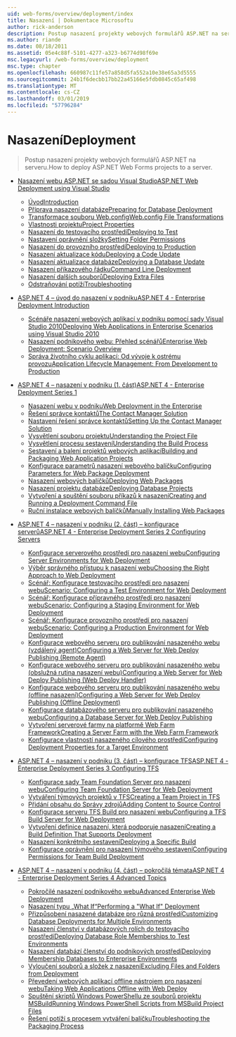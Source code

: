 ```yaml
---
uid: web-forms/overview/deployment/index
title: Nasazení | Dokumentace Microsoftu
author: rick-anderson
description: Postup nasazení projekty webových formulářů ASP.NET na serveru.
ms.author: riande
ms.date: 08/18/2011
ms.assetid: 05e4c88f-5101-4277-a323-b6774d98f69e
msc.legacyurl: /web-forms/overview/deployment
msc.type: chapter
ms.openlocfilehash: 660987c11fe57a858d5fa552a10e38e65a3d5555
ms.sourcegitcommit: 24b1f6decbb17bb22a45166e5fdb0845c65af498
ms.translationtype: MT
ms.contentlocale: cs-CZ
ms.lasthandoff: 03/01/2019
ms.locfileid: "57796284"
---
```

<a name="deployment"></a><span data-ttu-id="0adad-103">Nasazení</span><span class="sxs-lookup"><span data-stu-id="0adad-103">Deployment</span></span>
====================
> <span data-ttu-id="0adad-104">Postup nasazení projekty webových formulářů ASP.NET na serveru.</span><span class="sxs-lookup"><span data-stu-id="0adad-104">How to deploy ASP.NET Web Forms projects to a server.</span></span>


- [<span data-ttu-id="0adad-105">Nasazení webu ASP.NET se sadou Visual Studio</span><span class="sxs-lookup"><span data-stu-id="0adad-105">ASP.NET Web Deployment using Visual Studio</span></span>](visual-studio-web-deployment/index.md)

    - [<span data-ttu-id="0adad-106">Úvod</span><span class="sxs-lookup"><span data-stu-id="0adad-106">Introduction</span></span>](visual-studio-web-deployment/introduction.md)
    - [<span data-ttu-id="0adad-107">Příprava nasazení databáze</span><span class="sxs-lookup"><span data-stu-id="0adad-107">Preparing for Database Deployment</span></span>](visual-studio-web-deployment/preparing-databases.md)
    - [<span data-ttu-id="0adad-108">Transformace souboru Web.config</span><span class="sxs-lookup"><span data-stu-id="0adad-108">Web.config File Transformations</span></span>](visual-studio-web-deployment/web-config-transformations.md)
    - [<span data-ttu-id="0adad-109">Vlastnosti projektu</span><span class="sxs-lookup"><span data-stu-id="0adad-109">Project Properties</span></span>](visual-studio-web-deployment/project-properties.md)
    - [<span data-ttu-id="0adad-110">Nasazení do testovacího prostředí</span><span class="sxs-lookup"><span data-stu-id="0adad-110">Deploying to Test</span></span>](visual-studio-web-deployment/deploying-to-iis.md)
    - [<span data-ttu-id="0adad-111">Nastavení oprávnění složky</span><span class="sxs-lookup"><span data-stu-id="0adad-111">Setting Folder Permissions</span></span>](visual-studio-web-deployment/setting-folder-permissions.md)
    - [<span data-ttu-id="0adad-112">Nasazení do provozního prostředí</span><span class="sxs-lookup"><span data-stu-id="0adad-112">Deploying to Production</span></span>](visual-studio-web-deployment/deploying-to-production.md)
    - [<span data-ttu-id="0adad-113">Nasazení aktualizace kódu</span><span class="sxs-lookup"><span data-stu-id="0adad-113">Deploying a Code Update</span></span>](visual-studio-web-deployment/deploying-a-code-update.md)
    - [<span data-ttu-id="0adad-114">Nasazení aktualizace databáze</span><span class="sxs-lookup"><span data-stu-id="0adad-114">Deploying a Database Update</span></span>](visual-studio-web-deployment/deploying-a-database-update.md)
    - [<span data-ttu-id="0adad-115">Nasazení příkazového řádku</span><span class="sxs-lookup"><span data-stu-id="0adad-115">Command Line Deployment</span></span>](visual-studio-web-deployment/command-line-deployment.md)
    - [<span data-ttu-id="0adad-116">Nasazení dalších souborů</span><span class="sxs-lookup"><span data-stu-id="0adad-116">Deploying Extra Files</span></span>](visual-studio-web-deployment/deploying-extra-files.md)
    - [<span data-ttu-id="0adad-117">Odstraňování potíží</span><span class="sxs-lookup"><span data-stu-id="0adad-117">Troubleshooting</span></span>](visual-studio-web-deployment/troubleshooting.md)
- [<span data-ttu-id="0adad-118">ASP.NET 4 – úvod do nasazení v podniku</span><span class="sxs-lookup"><span data-stu-id="0adad-118">ASP.NET 4 - Enterprise Deployment Introduction</span></span>](deploying-web-applications-in-enterprise-scenarios/index.md)

    - [<span data-ttu-id="0adad-119">Scénáře nasazení webových aplikací v podniku pomocí sady Visual Studio 2010</span><span class="sxs-lookup"><span data-stu-id="0adad-119">Deploying Web Applications in Enterprise Scenarios using Visual Studio 2010</span></span>](deploying-web-applications-in-enterprise-scenarios/deploying-web-applications-in-enterprise-scenarios.md)
    - [<span data-ttu-id="0adad-120">Nasazení podnikového webu: Přehled scénářů</span><span class="sxs-lookup"><span data-stu-id="0adad-120">Enterprise Web Deployment: Scenario Overview</span></span>](deploying-web-applications-in-enterprise-scenarios/enterprise-web-deployment-scenario-overview.md)
    - [<span data-ttu-id="0adad-121">Správa životního cyklu aplikací: Od vývoje k ostrému provozu</span><span class="sxs-lookup"><span data-stu-id="0adad-121">Application Lifecycle Management: From Development to Production</span></span>](deploying-web-applications-in-enterprise-scenarios/application-lifecycle-management-from-development-to-production.md)
- [<span data-ttu-id="0adad-122">ASP.NET 4 – nasazení v podniku (1. část)</span><span class="sxs-lookup"><span data-stu-id="0adad-122">ASP.NET 4 - Enterprise Deployment Series 1</span></span>](web-deployment-in-the-enterprise/index.md)

    - [<span data-ttu-id="0adad-123">Nasazení webu v podniku</span><span class="sxs-lookup"><span data-stu-id="0adad-123">Web Deployment in the Enterprise</span></span>](web-deployment-in-the-enterprise/web-deployment-in-the-enterprise.md)
    - [<span data-ttu-id="0adad-124">Řešení správce kontaktů</span><span class="sxs-lookup"><span data-stu-id="0adad-124">The Contact Manager Solution</span></span>](web-deployment-in-the-enterprise/the-contact-manager-solution.md)
    - [<span data-ttu-id="0adad-125">Nastavení řešení správce kontaktů</span><span class="sxs-lookup"><span data-stu-id="0adad-125">Setting Up the Contact Manager Solution</span></span>](web-deployment-in-the-enterprise/setting-up-the-contact-manager-solution.md)
    - [<span data-ttu-id="0adad-126">Vysvětlení souboru projektu</span><span class="sxs-lookup"><span data-stu-id="0adad-126">Understanding the Project File</span></span>](web-deployment-in-the-enterprise/understanding-the-project-file.md)
    - [<span data-ttu-id="0adad-127">Vysvětlení procesu sestavení</span><span class="sxs-lookup"><span data-stu-id="0adad-127">Understanding the Build Process</span></span>](web-deployment-in-the-enterprise/understanding-the-build-process.md)
    - [<span data-ttu-id="0adad-128">Sestavení a balení projektů webových aplikací</span><span class="sxs-lookup"><span data-stu-id="0adad-128">Building and Packaging Web Application Projects</span></span>](web-deployment-in-the-enterprise/building-and-packaging-web-application-projects.md)
    - [<span data-ttu-id="0adad-129">Konfigurace parametrů nasazení webového balíčku</span><span class="sxs-lookup"><span data-stu-id="0adad-129">Configuring Parameters for Web Package Deployment</span></span>](web-deployment-in-the-enterprise/configuring-parameters-for-web-package-deployment.md)
    - [<span data-ttu-id="0adad-130">Nasazení webových balíčků</span><span class="sxs-lookup"><span data-stu-id="0adad-130">Deploying Web Packages</span></span>](web-deployment-in-the-enterprise/deploying-web-packages.md)
    - [<span data-ttu-id="0adad-131">Nasazení projektu databáze</span><span class="sxs-lookup"><span data-stu-id="0adad-131">Deploying Database Projects</span></span>](web-deployment-in-the-enterprise/deploying-database-projects.md)
    - [<span data-ttu-id="0adad-132">Vytvoření a spuštění souboru příkazů k nasazení</span><span class="sxs-lookup"><span data-stu-id="0adad-132">Creating and Running a Deployment Command File</span></span>](web-deployment-in-the-enterprise/creating-and-running-a-deployment-command-file.md)
    - [<span data-ttu-id="0adad-133">Ruční instalace webových balíčků</span><span class="sxs-lookup"><span data-stu-id="0adad-133">Manually Installing Web Packages</span></span>](web-deployment-in-the-enterprise/manually-installing-web-packages.md)
- [<span data-ttu-id="0adad-134">ASP.NET 4 – nasazení v podniku (2. část) – konfigurace serverů</span><span class="sxs-lookup"><span data-stu-id="0adad-134">ASP.NET 4 - Enterprise Deployment Series 2 Configuring Servers</span></span>](configuring-server-environments-for-web-deployment/index.md)

    - [<span data-ttu-id="0adad-135">Konfigurace serverového prostředí pro nasazení webu</span><span class="sxs-lookup"><span data-stu-id="0adad-135">Configuring Server Environments for Web Deployment</span></span>](configuring-server-environments-for-web-deployment/configuring-server-environments-for-web-deployment.md)
    - [<span data-ttu-id="0adad-136">Výběr správného přístupu k nasazení webu</span><span class="sxs-lookup"><span data-stu-id="0adad-136">Choosing the Right Approach to Web Deployment</span></span>](configuring-server-environments-for-web-deployment/choosing-the-right-approach-to-web-deployment.md)
    - [<span data-ttu-id="0adad-137">Scénář: Konfigurace testovacího prostředí pro nasazení webu</span><span class="sxs-lookup"><span data-stu-id="0adad-137">Scenario: Configuring a Test Environment for Web Deployment</span></span>](configuring-server-environments-for-web-deployment/scenario-configuring-a-test-environment-for-web-deployment.md)
    - [<span data-ttu-id="0adad-138">Scénář: Konfigurace přípravného prostředí pro nasazení webu</span><span class="sxs-lookup"><span data-stu-id="0adad-138">Scenario: Configuring a Staging Environment for Web Deployment</span></span>](configuring-server-environments-for-web-deployment/scenario-configuring-a-staging-environment-for-web-deployment.md)
    - [<span data-ttu-id="0adad-139">Scénář: Konfigurace provozního prostředí pro nasazení webu</span><span class="sxs-lookup"><span data-stu-id="0adad-139">Scenario: Configuring a Production Environment for Web Deployment</span></span>](configuring-server-environments-for-web-deployment/scenario-configuring-a-production-environment-for-web-deployment.md)
    - [<span data-ttu-id="0adad-140">Konfigurace webového serveru pro publikování nasazeného webu (vzdálený agent)</span><span class="sxs-lookup"><span data-stu-id="0adad-140">Configuring a Web Server for Web Deploy Publishing (Remote Agent)</span></span>](configuring-server-environments-for-web-deployment/configuring-a-web-server-for-web-deploy-publishing-remote-agent.md)
    - [<span data-ttu-id="0adad-141">Konfigurace webového serveru pro publikování nasazeného webu (obslužná rutina nasazení webu)</span><span class="sxs-lookup"><span data-stu-id="0adad-141">Configuring a Web Server for Web Deploy Publishing (Web Deploy Handler)</span></span>](configuring-server-environments-for-web-deployment/configuring-a-web-server-for-web-deploy-publishing-web-deploy-handler.md)
    - [<span data-ttu-id="0adad-142">Konfigurace webového serveru pro publikování nasazeného webu (offline nasazení)</span><span class="sxs-lookup"><span data-stu-id="0adad-142">Configuring a Web Server for Web Deploy Publishing (Offline Deployment)</span></span>](configuring-server-environments-for-web-deployment/configuring-a-web-server-for-web-deploy-publishing-offline-deployment.md)
    - [<span data-ttu-id="0adad-143">Konfigurace databázového serveru pro publikování nasazeného webu</span><span class="sxs-lookup"><span data-stu-id="0adad-143">Configuring a Database Server for Web Deploy Publishing</span></span>](configuring-server-environments-for-web-deployment/configuring-a-database-server-for-web-deploy-publishing.md)
    - [<span data-ttu-id="0adad-144">Vytvoření serverové farmy na platformě Web Farm Framework</span><span class="sxs-lookup"><span data-stu-id="0adad-144">Creating a Server Farm with the Web Farm Framework</span></span>](configuring-server-environments-for-web-deployment/creating-a-server-farm-with-the-web-farm-framework.md)
    - [<span data-ttu-id="0adad-145">Konfigurace vlastností nasazeného cílového prostředí</span><span class="sxs-lookup"><span data-stu-id="0adad-145">Configuring Deployment Properties for a Target Environment</span></span>](configuring-server-environments-for-web-deployment/configuring-deployment-properties-for-a-target-environment.md)
- [<span data-ttu-id="0adad-146">ASP.NET 4 – nasazení v podniku (3. část) – konfigurace TFS</span><span class="sxs-lookup"><span data-stu-id="0adad-146">ASP.NET 4 - Enterprise Deployment Series 3 Configuring TFS</span></span>](configuring-team-foundation-server-for-web-deployment/index.md)

    - [<span data-ttu-id="0adad-147">Konfigurace sady Team Foundation Server pro nasazení webu</span><span class="sxs-lookup"><span data-stu-id="0adad-147">Configuring Team Foundation Server for Web Deployment</span></span>](configuring-team-foundation-server-for-web-deployment/configuring-team-foundation-server-for-web-deployment.md)
    - [<span data-ttu-id="0adad-148">Vytváření týmových projektů v TFS</span><span class="sxs-lookup"><span data-stu-id="0adad-148">Creating a Team Project in TFS</span></span>](configuring-team-foundation-server-for-web-deployment/creating-a-team-project-in-tfs.md)
    - [<span data-ttu-id="0adad-149">Přidání obsahu do Správy zdrojů</span><span class="sxs-lookup"><span data-stu-id="0adad-149">Adding Content to Source Control</span></span>](configuring-team-foundation-server-for-web-deployment/adding-content-to-source-control.md)
    - [<span data-ttu-id="0adad-150">Konfigurace serveru TFS Build pro nasazení webu</span><span class="sxs-lookup"><span data-stu-id="0adad-150">Configuring a TFS Build Server for Web Deployment</span></span>](configuring-team-foundation-server-for-web-deployment/configuring-a-tfs-build-server-for-web-deployment.md)
    - [<span data-ttu-id="0adad-151">Vytvoření definice nasazení, která podporuje nasazení</span><span class="sxs-lookup"><span data-stu-id="0adad-151">Creating a Build Definition That Supports Deployment</span></span>](configuring-team-foundation-server-for-web-deployment/creating-a-build-definition-that-supports-deployment.md)
    - [<span data-ttu-id="0adad-152">Nasazení konkrétního sestavení</span><span class="sxs-lookup"><span data-stu-id="0adad-152">Deploying a Specific Build</span></span>](configuring-team-foundation-server-for-web-deployment/deploying-a-specific-build.md)
    - [<span data-ttu-id="0adad-153">Konfigurace oprávnění pro nasazení týmového sestavení</span><span class="sxs-lookup"><span data-stu-id="0adad-153">Configuring Permissions for Team Build Deployment</span></span>](configuring-team-foundation-server-for-web-deployment/configuring-permissions-for-team-build-deployment.md)
- [<span data-ttu-id="0adad-154">ASP.NET 4 – nasazení v podniku (4. část) – pokročilá témata</span><span class="sxs-lookup"><span data-stu-id="0adad-154">ASP.NET 4 - Enterprise Deployment Series 4 Advanced Topics</span></span>](advanced-enterprise-web-deployment/index.md)

    - [<span data-ttu-id="0adad-155">Pokročilé nasazení podnikového webu</span><span class="sxs-lookup"><span data-stu-id="0adad-155">Advanced Enterprise Web Deployment</span></span>](advanced-enterprise-web-deployment/advanced-enterprise-web-deployment.md)
    - [<span data-ttu-id="0adad-156">Nasazení typu „What If“</span><span class="sxs-lookup"><span data-stu-id="0adad-156">Performing a "What If" Deployment</span></span>](advanced-enterprise-web-deployment/performing-a-what-if-deployment.md)
    - [<span data-ttu-id="0adad-157">Přizpůsobení nasazené databáze pro různá prostředí</span><span class="sxs-lookup"><span data-stu-id="0adad-157">Customizing Database Deployments for Multiple Environments</span></span>](advanced-enterprise-web-deployment/customizing-database-deployments-for-multiple-environments.md)
    - [<span data-ttu-id="0adad-158">Nasazení členství v databázových rolích do testovacího prostředí</span><span class="sxs-lookup"><span data-stu-id="0adad-158">Deploying Database Role Memberships to Test Environments</span></span>](advanced-enterprise-web-deployment/deploying-database-role-memberships-to-test-environments.md)
    - [<span data-ttu-id="0adad-159">Nasazení databází členství do podnikových prostředí</span><span class="sxs-lookup"><span data-stu-id="0adad-159">Deploying Membership Databases to Enterprise Environments</span></span>](advanced-enterprise-web-deployment/deploying-membership-databases-to-enterprise-environments.md)
    - [<span data-ttu-id="0adad-160">Vyloučení souborů a složek z nasazení</span><span class="sxs-lookup"><span data-stu-id="0adad-160">Excluding Files and Folders from Deployment</span></span>](advanced-enterprise-web-deployment/excluding-files-and-folders-from-deployment.md)
    - [<span data-ttu-id="0adad-161">Převedení webových aplikací offline nástrojem pro nasazení webu</span><span class="sxs-lookup"><span data-stu-id="0adad-161">Taking Web Applications Offline with Web Deploy</span></span>](advanced-enterprise-web-deployment/taking-web-applications-offline-with-web-deploy.md)
    - [<span data-ttu-id="0adad-162">Spuštění skriptů Windows PowerShellu ze souborů projektu MSBuild</span><span class="sxs-lookup"><span data-stu-id="0adad-162">Running Windows PowerShell Scripts from MSBuild Project Files</span></span>](advanced-enterprise-web-deployment/running-windows-powershell-scripts-from-msbuild-project-files.md)
    - [<span data-ttu-id="0adad-163">Řešení potíží s procesem vytváření balíčku</span><span class="sxs-lookup"><span data-stu-id="0adad-163">Troubleshooting the Packaging Process</span></span>](advanced-enterprise-web-deployment/troubleshooting-the-packaging-process.md)
